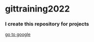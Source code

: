 # gittraining2022
 ### I create this repository for projects
[go to google](https://www.google.com)
